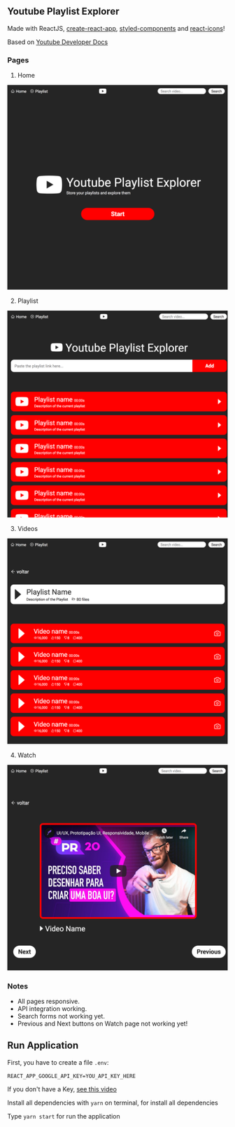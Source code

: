 ## Youtube Playlist Explorer

Made with ReactJS, [create-react-app](https://github.com/facebook/create-react-app), [styled-components](https://styled-components.com/) and [react-icons](https://react-icons.github.io/react-icons/)!

Based on [Youtube Developer Docs](https://developers.google.com/youtube)

### Pages

1. Home

![home](/docs/imgs/home.png)

2. Playlist

![playlist](/docs/imgs/playlist.png)

3. Videos

![videos](/docs/imgs/videos.png)

4. Watch

![Watch](/docs/imgs/watch.png)



### Notes

* All pages responsive.
* API integration working.
* Search forms not working yet.
* Previous and Next buttons on Watch page not working yet!


## Run Application

First, you have to create a file `.env`:

```
REACT_APP_GOOGLE_API_KEY=YOU_API_KEY_HERE
```

If you don't have a Key, [see this video](https://www.youtube.com/watch?v=_U_VS12uu-o)

Install all dependencies with `yarn` on terminal, for install all dependencies

Type `yarn start` for run the application
